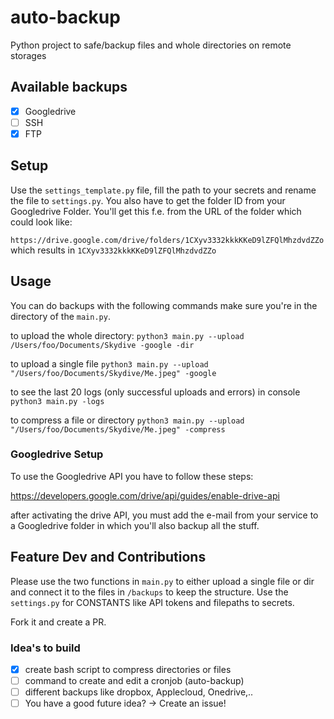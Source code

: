 
# auto-backup 

Python project to safe/backup files and whole directories on remote storages

## Available backups
- [x]  Googledrive
- [ ]  SSH
- [x]  FTP

## Setup

Use the `settings_template.py` file, fill the path to your secrets and rename the file to `settings.py`.
You also have to get the folder ID from your Googledrive Folder.
You'll get this f.e. from the URL of the folder which could look like:

`https://drive.google.com/drive/folders/1CXyv3332kkkKKeD9lZFQlMhzdvdZZo` which results in `1CXyv3332kkkKKeD9lZFQlMhzdvdZZo`


## Usage

You can do backups with the following commands
make sure you're in the directory of the `main.py`.

to upload the whole directory: `python3 main.py --upload /Users/foo/Documents/Skydive -google -dir`

to upload a single file `python3 main.py --upload "/Users/foo/Documents/Skydive/Me.jpeg" -google`

to see the last 20 logs (only successful uploads and errors) in console `python3 main.py -logs`

to compress a file or directory `python3 main.py --upload "/Users/foo/Documents/Skydive/Me.jpeg" -compress`



### Googledrive Setup

To use the Googledrive API you have to follow these steps:

https://developers.google.com/drive/api/guides/enable-drive-api

after activating the drive API, you must add the e-mail from your service to a Googledrive folder in which you'll also backup all the stuff.


## Feature Dev and Contributions
Please use the two functions in `main.py` to either upload a single file or dir and connect it to the files in `/backups` to keep the structure. Use the `settings.py` for CONSTANTS like API tokens and filepaths to secrets.

Fork it and create a PR.

### Idea's to build

- [x]  create bash script to compress directories or files
- [ ]  command to create and edit a cronjob (auto-backup)
- [ ]  different backups like dropbox, Applecloud, Onedrive,..
- [ ]  You have a good future idea? -> Create an issue!